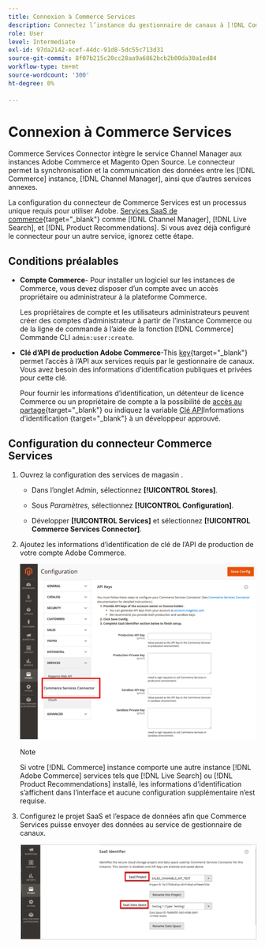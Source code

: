 ```yaml
---
title: Connexion à Commerce Services
description: Connectez l’instance du gestionnaire de canaux à [!DNL Commerce services] pour activer la synchronisation et la communication des données entre l’instance Commerce, le gestionnaire de canaux et d’autres services annexes.
role: User
level: Intermediate
exl-id: 97da2142-ecef-44dc-91d8-5dc55c713d31
source-git-commit: 8f07b215c20cc28aa9a6862bcb2b00da30a1ed84
workflow-type: tm+mt
source-wordcount: '300'
ht-degree: 0%

---
```


# Connexion à Commerce Services

Commerce Services Connector intègre le service Channel Manager aux instances Adobe Commerce et Magento Open Source. Le connecteur permet la synchronisation et la communication des données entre les [!DNL Commerce] instance, [!DNL Channel Manager], ainsi que d’autres services annexes.

La configuration du connecteur de Commerce Services est un processus unique requis pour utiliser Adobe. [Services SaaS de commerce](https://experienceleague.adobe.com/docs/commerce-merchant-services/user-guides/home.html){target=&quot;_blank&quot;} comme [!DNL Channel Manager], [!DNL Live Search], et [!DNL Product Recommendations]. Si vous avez déjà configuré le connecteur pour un autre service, ignorez cette étape.

## Conditions préalables

- **Compte Commerce**- Pour installer un logiciel sur les instances de Commerce, vous devez disposer d’un compte avec un accès propriétaire ou administrateur à la plateforme Commerce.

   Les propriétaires de compte et les utilisateurs administrateurs peuvent créer des comptes d’administrateur à partir de l’instance Commerce ou de la ligne de commande à l’aide de la fonction [!DNL Commerce] Commande CLI `admin:user:create`.

- **Clé d’API de production Adobe Commerce**-This [key](https://docs.magento.com/user-guide/system/saas.html#apikey){target=&quot;_blank&quot;} permet l’accès à l’API aux services requis par le gestionnaire de canaux. Vous avez besoin des informations d’identification publiques et privées pour cette clé.

   Pour fournir les informations d’identification, un détenteur de licence Commerce ou un propriétaire de compte a la possibilité de
   [accès au partage](https://docs.magento.com/user-guide/magento/magento-account-share.html){target=&quot;_blank&quot;} ou indiquez la variable [Clé API](https://docs.magento.com/user-guide/system/saas.html#apikey)Informations d’identification {target=&quot;_blank&quot;} à un développeur approuvé.

## Configuration du connecteur Commerce Services

1. Ouvrez la configuration des services de magasin .

   - Dans l’onglet Admin, sélectionnez **[!UICONTROL Stores]**.

   - Sous *Paramètres*, sélectionnez **[!UICONTROL Configuration]**.

   - Développer **[!UICONTROL Services]** et sélectionnez **[!UICONTROL Commerce Services Connector]**.

1. Ajoutez les informations d’identification de clé de l’API de production de votre compte Adobe Commerce.

   ![[!DNL Commerce Service Connector] dans le [!DNL Admin] view](assets/commerce-services-connector-admin-service-view.png)


   >[!NOTE]
   >
   > Si votre [!DNL Commerce] instance comporte une autre instance [!DNL Adobe Commerce] services tels que [!DNL Live Search] ou [!DNL Product Recommendations] installé, les informations d’identification s’affichent dans l’interface et aucune configuration supplémentaire n’est requise.

1. Configurez le projet SaaS et l’espace de données afin que Commerce Services puisse envoyer des données au service de gestionnaire de canaux.

   ![[!DNL Commerce Service Connector] Configuration de l’identifiant SaaS dans la variable [!DNL Admin] view](assets/commerce-services-connector-saas-config.png)

